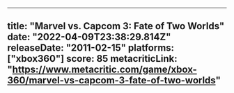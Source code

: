 
---
title: "Marvel vs. Capcom 3: Fate of Two Worlds"
date: "2022-04-09T23:38:29.814Z"
releaseDate: "2011-02-15"
platforms: ["xbox360"]
score: 85
metacriticLink: "https://www.metacritic.com/game/xbox-360/marvel-vs-capcom-3-fate-of-two-worlds"
---
